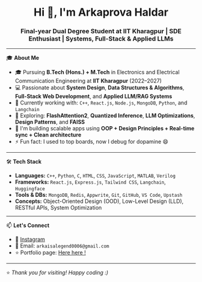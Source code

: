 <h1 align="center">Hi 👋, I'm Arkaprova Haldar</h1>
<h3 align="center">Final-year Dual Degree Student at IIT Kharagpur | SDE Enthusiast | Systems, Full-Stack & Applied LLMs</h3>

---

🎓 **About Me**

- 🎓 Pursuing **B.Tech (Hons.) + M.Tech** in Electronics and Electrical Communication Engineering at **IIT Kharagpur** (2022–2027)
- 💻 Passionate about **System Design**, **Data Structures & Algorithms**, **Full-Stack Web Development**, and **Applied LLM/RAG Systems**
- 🌱 Currently working with: `C++`, `React.js`, `Node.js`, `MongoDB`, `Python`, and `Langchain`
- 🧠 Exploring: **FlashAttention2**, **Quantized Inference**, **LLM Optimizations**, **Design Patterns**, and **FAISS**
- 🔭 I'm building scalable apps using **OOP + Design Principles + Real-time sync + Clean architecture**
- ⚡ Fun fact: I used to top boards, now I debug for dopamine 😄

---

🛠️ **Tech Stack**

- **Languages:** `C++`, `Python`, `C`, `HTML`, `CSS`, `JavaScript`, `MATLAB`, `Verilog`
- **Frameworks:** `React.js`, `Express.js`, `Tailwind CSS`, `Langchain`, `Huggingface`
- **Tools & DBs:** `MongoDB`, `Redis`, `Appwrite`, `Git`, `GitHub`, `VS Code`, `Upstash`
- **Concepts:** Object-Oriented Design (OOD), Low-Level Design (LLD), RESTful APIs, System Optimization

---

📫 **Let's Connect**

- 💼 [Instagram](https://www.instagram.com/addolaburst/)
- 📧 Email: `arkaisalegend0006@gmail.com`
- ⭐️ Portfolio page: [Here here !](https://portfolio-nine-nu-29.vercel.app/)
---

⭐️ *Thank you for visiting! Happy coding :)*

